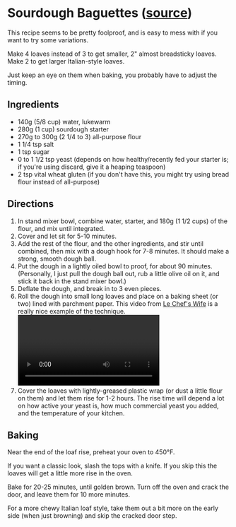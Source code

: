 # Sourdough Baguettes ([source](https://www.kingarthurbaking.com/recipes/sourdough-baguettes-recipe))

This recipe seems to be pretty foolproof, and is easy to mess with if you want to try some variations.

Make 4 loaves instead of 3 to get smaller, 2" almost breadsticky loaves.
Make 2 to get larger Italian-style loaves.

Just keep an eye on them when baking, you probably have to adjust the timing.

## Ingredients

* 140g (5/8 cup) water, lukewarm
* 280g (1 cup) sourdough starter
* 270g to 300g (2 1/4 to 3) all-purpose flour
* 1 1/4 tsp salt
* 1 tsp sugar
* 0 to 1 1/2 tsp yeast (depends on how healthy/recently fed your starter is; if you're using discard, give it a heaping teaspoon)
* 2 tsp vital wheat gluten (if you don't have this, you might try using bread flour instead of all-purpose)

## Directions

1. In stand mixer bowl, combine water, starter, and 180g (1 1/2 cups) of the flour, and mix until integrated.
2. Cover and let sit for 5-10 minutes.
3. Add the rest of the flour, and the other ingredients, and stir until combined, then mix with a dough hook for 7-8 minutes. It should make a strong, smooth dough ball.
4. Put the dough in a lightly oiled bowl to proof, for about 90 minutes. (Personally, I just pull the dough ball out, rub a little olive oil on it, and stick it back in the stand mixer bowl.)
5. Deflate the dough, and break in to 3 even pieces.
6. Roll the dough into small long loaves and place on a baking sheet (or two) lined with parchment paper. This video from [Le Chef's Wife](https://lechefswife.com/baking-baguettes-for-beginners/) is a really nice example of the technique. <video width="320" controls><source src="https://lechefswife.com/wp-content/uploads/2020/04/kOEow6lQO2BCvwLFaFw.mov"></video>
7. Cover the loaves with lightly-greased plastic wrap (or dust a little flour on them) and let them rise for 1-2 hours. The rise time will depend a lot on how active your yeast is, how much commercial yeast you added, and the temperature of your kitchen.

## Baking

Near the end of the loaf rise, preheat your oven to 450°F.

If you want a classic look, slash the tops with a knife.
If you skip this the loaves will get a little more rise in the oven.

Bake for 20-25 minutes, until golden brown.
Turn off the oven and crack the door, and leave them for 10 more minutes.

For a more chewy Italian loaf style, take them out a bit more on the early side (when just browning) and skip the cracked door step.